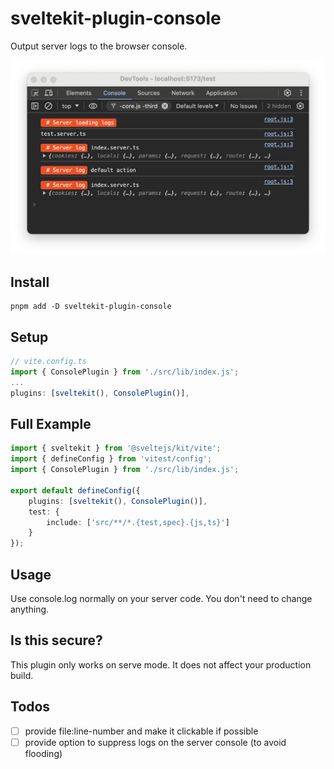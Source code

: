 # sveltekit-plugin-console

Output server logs to the browser console.

![image](./static/scr.png)

## Install

```shell
pnpm add -D sveltekit-plugin-console
```

## Setup

```ts
// vite.config.ts
import { ConsolePlugin } from './src/lib/index.js';
...
plugins: [sveltekit(), ConsolePlugin()],
```

## Full Example

```ts
import { sveltekit } from '@sveltejs/kit/vite';
import { defineConfig } from 'vitest/config';
import { ConsolePlugin } from './src/lib/index.js';

export default defineConfig({
	plugins: [sveltekit(), ConsolePlugin()],
	test: {
		include: ['src/**/*.{test,spec}.{js,ts}']
	}
});
```

## Usage
Use console.log normally on your server code. You don't need to change anything.

## Is this secure?
This plugin only works on serve mode. It does not affect your production build.

## Todos
- [ ] provide file:line-number and make it clickable if possible  
- [ ] provide option to suppress logs on the server console (to avoid flooding)